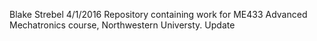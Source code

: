 Blake Strebel
4/1/2016
Repository containing work for ME433 Advanced Mechatronics course, Northwestern Universty.
Update